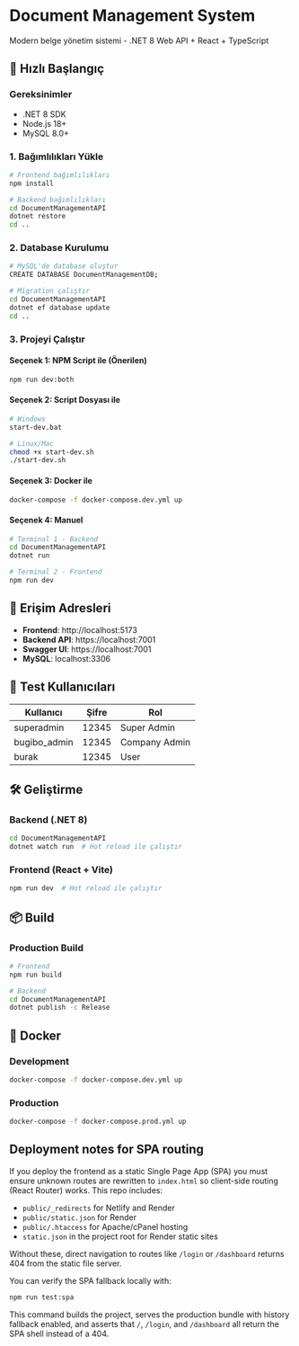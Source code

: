 # Document Management System

Modern belge yönetim sistemi - .NET 8 Web API + React + TypeScript

## 🚀 Hızlı Başlangıç

### Gereksinimler
- .NET 8 SDK
- Node.js 18+
- MySQL 8.0+

### 1. Bağımlılıkları Yükle
```bash
# Frontend bağımlılıkları
npm install

# Backend bağımlılıkları
cd DocumentManagementAPI
dotnet restore
cd ..
```

### 2. Database Kurulumu
```bash
# MySQL'de database oluştur
CREATE DATABASE DocumentManagementDB;

# Migration çalıştır
cd DocumentManagementAPI
dotnet ef database update
cd ..
```

### 3. Projeyi Çalıştır

#### Seçenek 1: NPM Script ile (Önerilen)
```bash
npm run dev:both
```

#### Seçenek 2: Script Dosyası ile
```bash
# Windows
start-dev.bat

# Linux/Mac
chmod +x start-dev.sh
./start-dev.sh
```

#### Seçenek 3: Docker ile
```bash
docker-compose -f docker-compose.dev.yml up
```

#### Seçenek 4: Manuel
```bash
# Terminal 1 - Backend
cd DocumentManagementAPI
dotnet run

# Terminal 2 - Frontend
npm run dev
```

## 📡 Erişim Adresleri

- **Frontend**: http://localhost:5173
- **Backend API**: https://localhost:7001
- **Swagger UI**: https://localhost:7001
- **MySQL**: localhost:3306

## 👤 Test Kullanıcıları

| Kullanıcı | Şifre | Rol |
|-----------|-------|-----|
| superadmin | 12345 | Super Admin |
| bugibo_admin | 12345 | Company Admin |
| burak | 12345 | User |

## 🛠️ Geliştirme

### Backend (.NET 8)
```bash
cd DocumentManagementAPI
dotnet watch run  # Hot reload ile çalıştır
```

### Frontend (React + Vite)
```bash
npm run dev  # Hot reload ile çalıştır
```

## 📦 Build

### Production Build
```bash
# Frontend
npm run build

# Backend
cd DocumentManagementAPI
dotnet publish -c Release
```

## 🐳 Docker

### Development
```bash
docker-compose -f docker-compose.dev.yml up
```

### Production
```bash
docker-compose -f docker-compose.prod.yml up
```

## Deployment notes for SPA routing

If you deploy the frontend as a static Single Page App (SPA) you must ensure unknown routes are rewritten to `index.html` so client-side routing (React Router) works. This repo includes:

- `public/_redirects` for Netlify and Render
- `public/static.json` for Render
- `public/.htaccess` for Apache/cPanel hosting
- `static.json` in the project root for Render static sites

Without these, direct navigation to routes like `/login` or `/dashboard` returns 404 from the static file server.

You can verify the SPA fallback locally with:

```bash
npm run test:spa
```

This command builds the project, serves the production bundle with history fallback enabled, and asserts that `/`, `/login`, and `/dashboard` all return the SPA shell instead of a 404.
